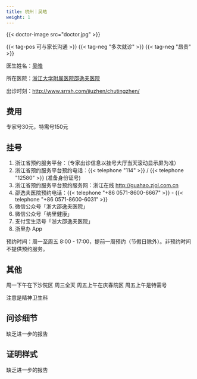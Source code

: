```yaml
---
title: 杭州｜吴皓
weight: 1
---
```


{{< doctor-image src="doctor.jpg" >}}

{{< tag-pos 可与家长沟通 >}} {{< tag-neg "多次就诊" >}} {{< tag-neg "昂贵" >}}

医生姓名：[吴皓](http://www.srrsh.com/jiuzheng/professional/detail221.html)

所在医院：[浙江大学附属医院邵逸夫医院](http://www.srrsh.com/)

出诊时刻：<http://www.srrsh.com/jiuzhen/chutingzhen/>

## 费用

专家号30元，特需号150元

## 挂号

1. 浙江省预约服务平台：（专家出诊信息以挂号大厅当天滚动显示屏为准）
1. 浙江省预约服务平台预约电话：{{< telephone "114" >}} / {{< telephone "12580" >}} (准备身份证号)
1. 浙江省预约服务平台预约服务网：浙江在线 <http://guahao.zjol.com.cn>
1. 邵逸夫医院预约电话：{{< telephone "+86 0571-8600-6667" >}} - {{< telephone "+86 0571-8600-6031" >}}
1. 微信公众号「浙大邵逸夫医院」
1. 微信公众号「纳里健康」
1. 支付宝生活号「浙大邵逸夫医院」
1. 浙里办 App

预约时间：周一至周五 8:00 - 17:00，提前一周预约（节假日除外）。非预约时间不提供预约服务。

## 其他

周一下午在下沙院区
周三全天
周五上午在庆春院区
周五上午是特需号

注意是精神卫生科

## 问诊细节

缺乏进一步的报告

## 证明样式

缺乏进一步的报告
